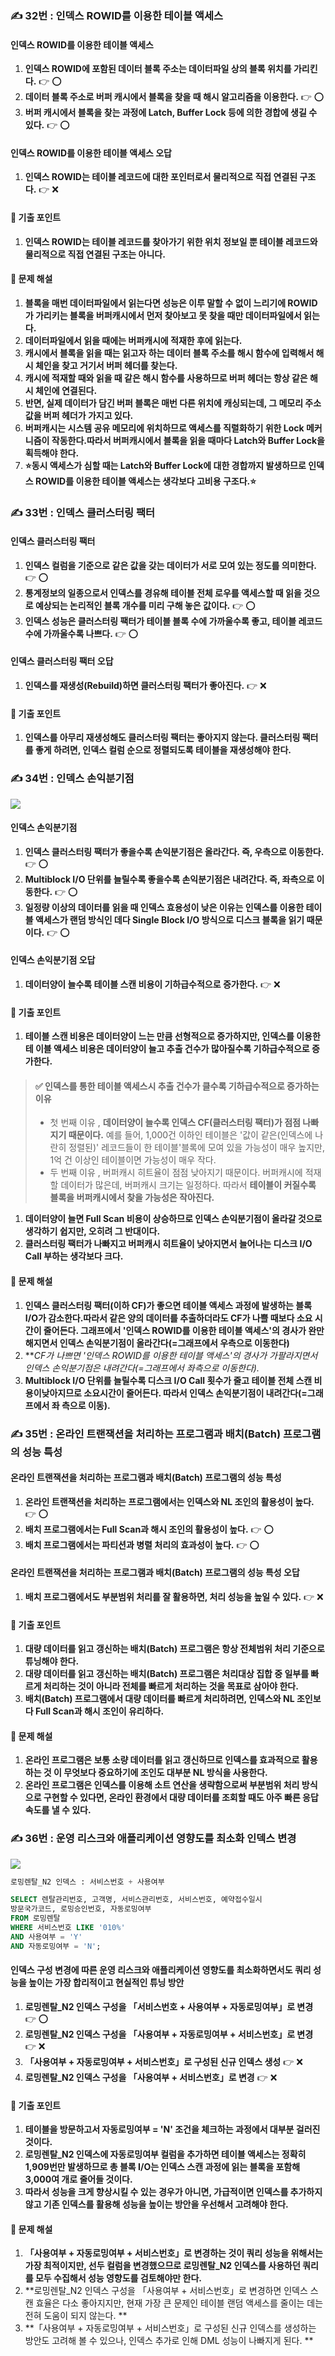 ### ✍️ 32번 : 인덱스 ROWID를 이용한 테이블 액세스
#### 인덱스 ROWID를 이용한 테이블 액세스
1. **인덱스 ROWID에 포함된 데이터 블록 주소는 데이터파일 상의 블록 위치를 가리킨다.** 👉 ⭕️
1. **데이터 블록 주소로 버퍼 캐시에서 블록을 찾을 때 해시 알고리즘을 이용한다.** 👉 ⭕️
1. **버퍼 캐시에서 블록을 찾는 과정에 Latch, Buffer Lock 등에 의한 경합에 생길 수 있다.** 👉 ⭕️
#### 인덱스 ROWID를 이용한 테이블 액세스 오답
1. **인덱스 ROWID는 테이블 레코드에 대한 포인터로서 물리적으로 직접 연결된 구조다.** 👉 ❌

#### 🍋 기출 포인트
1. **인덱스 ROWID는 테이블 레코드를 찾아가기 위한 위치 정보일 뿐 테이블 레코드와 물리적으로 직접 연결된 구조는 아니다.** 

#### 🍒 문제 해설
1. **블록을 매번 데이터파일에서 읽는다면 성능은 이루 말할 수 없이 느리기에 ROWID가 가리키는 블록을 버퍼캐시에서 먼저 찾아보고 못 찾을 때만 데이터파일에서 읽는다.**
1. **데이터파일에서 읽을 때에는 버퍼캐시에 적재한 후에 읽는다.** 
1. **캐시에서 블록을 읽을 때는 읽고자 하는 데이터 블록 주소를 해시 함수에 입력해서 해시 체인을 찾고 거기서 버퍼 헤더를 찾는다.**
1. **캐시에 적재할 때와 읽을 때 같은 해시 함수를 사용하므로 버퍼 헤더는 항상 같은 해시 체인에 연결된다.** 
1. **반면, 실제 데이터가 담긴 버퍼 블록은 매번 다른 위치에 캐싱되는데, 그 메모리 주소값을 버퍼 헤더가 가지고 있다.**
1. **버퍼캐시는 시스템 공유 메모리에 위치하므로 액세스를 직렬화하기 위한 Lock 메커니즘이
작동한다.따라서 버퍼캐시에서 블록을 읽을 때마다 Latch와 Buffer Lock을 획득해야 한다.** 
1. **⭐️동시 액세스가 심할 때는 Latch와 Buffer Lock에 대한 경합까지 발생하므로 인덱스 ROWID를 이용한 테이블 액세스는 생각보다 고비용 구조다.⭐️**

### ✍️ 33번 : 인덱스 클러스터링 팩터
#### 인덱스 클러스터링 팩터
1. **인덱스 컬럼을 기준으로 같은 값을 갖는 데이터가 서로 모여 있는 정도를 의미한다.** 👉 ⭕️
1. **통계정보의 일종으로서 인덱스를 경유해 테이블 전체 로우를 액세스할 때 읽을 것으로 예상되는 논리적인 블록 개수를 미리 구해 놓은 값이다.** 👉 ⭕️
1. **인덱스 성능은 클러스터링 팩터가 테이블 블록 수에 가까울수록 좋고, 테이블 레코드 수에 가까울수록 나쁘다.** 👉 ⭕️
#### 인덱스 클러스터링 팩터 오답
1. **인덱스를 재생성(Rebuild)하면 클러스터링 팩터가 좋아진다.** 👉 ❌

#### 🍋 기출 포인트
1. **인덱스를 아무리 재생성해도 클러스터링 팩터는 좋아지지 않는다. 클러스터링 팩터를 좋게
하려면, 인덱스 컬럼 순으로 정렬되도록 테이블을 재생성해야 한다.** 

### ✍️ 34번 : 인덱스 손익분기점
![](https://velog.velcdn.com/images/yooha9621/post/d71702a3-bfb5-4e73-84a0-16620b98a97e/image.png)
#### 인덱스 손익분기점
1. **인덱스 클러스터링 팩터가 좋을수록 손익분기점은 올라간다. 즉, 우측으로 이동한다.** 👉 ⭕️
1. **Multiblock I/O 단위를 늘릴수록 좋을수록 손익분기점은 내려간다. 즉, 좌측으로 이동한다.** 👉 ⭕️
1. **일정량 이상의 데이터를 읽을 때 인덱스 효용성이 낮은 이유는 인덱스를 이용한 테이블 액세스가 랜덤 방식인 데다 Single Block I/O 방식으로 디스크 블록을 읽기 때문이다.** 👉 ⭕️
#### 인덱스 손익분기점 오답
1. **데이터양이 늘수록 테이블 스캔 비용이 기하급수적으로 증가한다.** 👉 ❌

#### 🍋 기출 포인트
1. **테이블 스캔 비용은 데이터양이 느는 만큼 선형적으로 증가하지만, 인덱스를 이용한 테
이블 액세스 비용은 데이터양이 늘고 추출 건수가 많아질수록 기하급수적으로 증가한다.** 
>  #### ✅ 인덱스를 통한 테이블 액세스시 추출 건수가 클수록 기하급수적으로 증가하는 이유
>- 첫 번째 이유 , **데이터양이 늘수록 인덱스 CF(클러스터링 팩터)가 점점 나빠지기 때문이다.**
예를 들어, 1,000건 이하인 테이블은 '값이 같은(인덱스에 나란히 정렬된)' 레코드들이 한 테이블'블록에 모여 있을 가능성이 매우 높지만, 1억 건 이상인 테이블이면 가능성이 매우 작다.
>- 두 번째 이유 , 버퍼캐시 히트율이 점점 낮아지기 때문이다.
버퍼캐시에 적재할 데이터가 많은데, 버퍼캐시 크기는 일정하다.
따라서 **테이블이 커질수록 블록을 버퍼캐시에서 찾을 가능성은 작아진다.**
1. **데이터양이 늘면 Full Scan 비용이 상승하므로 인덱스 손익분기점이 올라갈 것으로 생각하기 쉽지만, 오히려 그 반대이다.**
1. **클러스터링 팩터가 나빠지고 버퍼캐시 히트율이 낮아지면서 늘어나는 디스크 I/O Call 부하는 생각보다 크다.**

#### 🍒 문제 해설
1. **인덱스 클러스터링 팩터(이하 CF)가 좋으면 테이블 액세스 과정에 발생하는 블록 I/O가
감소한다.따라서 같은 양의 데이터를 추출하더라도 CF가 나쁠 때보다 소요 시간이 줄어든다.
그래프에서 '인덱스 ROWID를 이용한 테이블 액세스'의 경사가 완만해지면서 인덱스 손익분기점이 올라간다(=그래프에서 우측으로 이동한다)**
1. ***CF가 나쁘면 '인덱스 ROWID를 이용한 테이블 액세스'의 경사가 가팔라지면서 인덱스 손익분기점은 내려간다(=그래프에서 좌측으로 이동한다).* 
1. **Multiblock I/O 단위를 늘릴수록 디스크 I/O Call 횟수가 줄고 테이블 전체 스캔 비용이낮아지므로 소요시간이 줄어든다. 따라서 인덱스 손익분기점이 내려간다(=그래프에서 좌
측으로 이동).**

### ✍️ 35번 : 온라인 트랜잭션을 처리하는 프로그램과 배치(Batch) 프로그램의 성능 특성
#### 온라인 트랜잭션을 처리하는 프로그램과 배치(Batch) 프로그램의 성능 특성
1. **온라인 트랜잭션을 처리하는 프로그램에서는 인덱스와 NL 조인의 활용성이 높다.** 👉 ⭕️
1. **배치 프로그램에서는 Full Scan과 해시 조인의 활용성이 높다.** 👉 ⭕️
1. **배치 프로그램에서는 파티션과 병렬 처리의 효과성이 높다.** 👉 ⭕️
#### 온라인 트랜잭션을 처리하는 프로그램과 배치(Batch) 프로그램의 성능 특성 오답
1. **배치 프로그램에서도 부분범위 처리를 잘 활용하면, 처리 성능을 높일 수 있다.** 👉 ❌

#### 🍋 기출 포인트
1. **대량 데이터를 읽고 갱신하는 배치(Batch) 프로그램은 항상 전체범위 처리 기준으로
튜닝해야 한다.** 
1. **대량 데이터를 읽고 갱신하는 배치(Batch) 프로그램은 처리대상 집합 중 일부를 빠르게 처리하는 것이 아니라 전체를 빠르게 처리하는 것을 목표로 삼아야 한다.**
1. **배치(Batch) 프로그램에서 대량 데이터를 빠르게 처리하려면, 인덱스와 NL 조인보다 Full Scan과 해시 조인이 유리하다.** 

#### 🍒 문제 해설
1. **온라인 프로그램은 보통 소량 데이터를 읽고 갱신하므로 인덱스를 효과적으로 활용하는 것
이 무엇보다 중요하기에 조인도 대부분 NL 방식을 사용한다.**
1. **온라인 프로그램은 인덱스를 이용해 소트 연산을 생략함으로써 부분범위 처리 방식으로 구현할 수 있다면, 온라인 환경에서 대량 데이터를 조회할 때도 아주 빠른 응답 속도를 낼 수 있다.** 

### ✍️ 36번 : 운영 리스크와 애플리케이션 영향도를 최소화 인덱스 변경
![](https://velog.velcdn.com/images/yooha9621/post/a2f21d84-387e-471b-87e3-2470f01ec240/image.png)

```sql
로밍렌탈_N2 인덱스 : 서비스번호 + 사용여부

SELECT 렌탈관리번호, 고객명, 서비스관리번호, 서비스번호, 예약접수일시
방문국가코드, 로밍승인번호, 자동로밍여부
FROM 로밍렌탈
WHERE 서비스번호 LIKE '010%'
AND 사용여부 = 'Y'
AND 자동로밍여부 = 'N';
```
####  인덱스 구성 변경에 따른 운영 리스크와 애플리케이션 영향도를 최소화하면서도 쿼리 성능을 높이는 가장 합리적이고 현실적인 튜닝 방안
1. **로밍렌탈_N2 인덱스 구성을 「서비스번호 + 사용여부 + 자동로밍여부」로 변경** 👉 ⭕️
1. **로밍렌탈_N2 인덱스 구성을 「사용여부 + 자동로밍여부 + 서비스번호」로 변경** 👉 ❌
1. **「사용여부 + 자동로밍여부 + 서비스번호」로 구성된 신규 인덱스 생성** 👉 ❌
1. **로밍렌탈_N2 인덱스 구성을 「사용여부 + 서비스번호」로 변경** 👉 ❌

#### 🍋 기출 포인트
1. **테이블을 방문하고서 자동로밍여부 = 'N' 조건을 체크하는 과정에서 대부분 걸러진 것이다.** 
1. **로밍렌탈_N2 인덱스에 자동로밍여부 컬럼을 추가하면 테이블 액세스는 정확히 1,909번만 발생하므로 총 블록 I/O는 인덱스 스캔 과정에 읽는 블록을 포함해 3,000여
개로 줄어들 것이다.**
1. **따라서 성능을 크게 향상시킬 수 있는 경우가 아니면, 가급적이면 인덱스를 추가하지 않고 기존 인덱스를 활용해 성능을 높이는 방안을 우선해서 고려해야 한다.** 

#### 🍒 문제 해설
1. **「사용여부 + 자동로밍여부 + 서비스번호」로 변경하는 것이 쿼리 성능을 위해서는 가장 최적이지만, 선두 컬럼을 변경했으므로 로밍렌탈_N2 인덱스를 사용하던 쿼리를 모두 수집해서 성능 영향도를 검토해야만 한다.**
1. **로밍렌탈_N2 인덱스 구성을 「사용여부 + 서비스번호」로 변경하면 인덱스 스캔 효율은 다소 좋아지지만, 현재 가장 큰 문제인 테이블 랜덤 액세스를 줄이는 데는 전혀 도움이 되지 않는다. ** 
1. **「사용여부 + 자동로밍여부 + 서비스번호」로 구성된 신규 인덱스를 생성하는 방안도 고려해 볼 수 있으나, 인덱스 추가로 인해 DML 성능이 나빠지게 된다. **